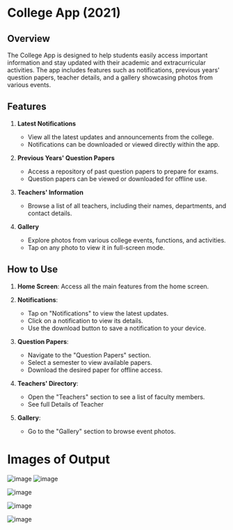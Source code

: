 # College App  (2021)

## Overview

The College App is designed to help students easily access important information and stay updated with their academic and extracurricular activities. The app includes features such as notifications, previous years' question papers, teacher details, and a gallery showcasing photos from various events.

## Features

1. **Latest Notifications**
   - View all the latest updates and announcements from the college.
   - Notifications can be downloaded or viewed directly within the app.

2. **Previous Years' Question Papers**
   - Access a repository of past question papers to prepare for exams.
   - Question papers can be viewed or downloaded for offline use.

3. **Teachers' Information**
   - Browse a list of all teachers, including their names, departments, and contact details.

4. **Gallery**
   - Explore photos from various college events, functions, and activities.
   - Tap on any photo to view it in full-screen mode.

## How to Use

1. **Home Screen**: Access all the main features from the home screen.

2. **Notifications**:
   - Tap on "Notifications" to view the latest updates.
   - Click on a notification to view its details.
   - Use the download button to save a notification to your device.

3. **Question Papers**:
   - Navigate to the "Question Papers" section.
   - Select a semester to view available papers.
   - Download the desired paper for offline access.

4. **Teachers' Directory**:
   - Open the "Teachers" section to see a list of faculty members.
   - See full Details of Teacher

5. **Gallery**:
   - Go to the "Gallery" section to browse event photos.

   
# Images of Output
![image](https://github.com/user-attachments/assets/ea6f98db-c3d6-45db-9205-7b5ad49d0a24)
![image](https://github.com/user-attachments/assets/09290f5a-1e99-4ac4-b747-d062edbdf040)

![image](https://github.com/user-attachments/assets/492a1a29-d1bf-49e3-ae7a-6bf0048a9fcc)

![image](https://github.com/user-attachments/assets/de64049c-61ba-4539-960c-2bcedf8cb3bd)

![image](https://github.com/user-attachments/assets/c7269ea7-59be-48a4-8c8a-f35125f7e142)
